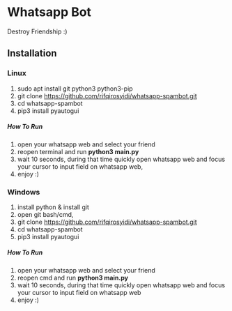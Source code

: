 # Whatsapp Bot
Destroy Friendship :)

## Installation
### Linux
 1. sudo apt install git python3 python3-pip
 2. git clone https://github.com/rifqirosyidi/whatsapp-spambot.git
 3. cd whatsapp-spambot
 4. pip3 install pyautogui

##### How To Run
 1. open your whatsapp web and select your friend
 2. reopen terminal and run __python3 main.py__
 3. wait 10 seconds, during that time quickly open whatsapp web and focus your cursor to input field on whatsapp web,
 4. enjoy :)
 

### Windows
 1. install python & install git
 2. open git bash/cmd,
 2. git clone https://github.com/rifqirosyidi/whatsapp-spambot.git
 3. cd whatsapp-spambot
 4. pip3 install pyautogui

##### How To Run
 1. open your whatsapp web and select your friend
 2. reopen cmd and run __python3 main.py__
 3. wait 10 seconds, during that time quickly open whatsapp web and focus your cursor to input field on whatsapp web
 4. enjoy :)
